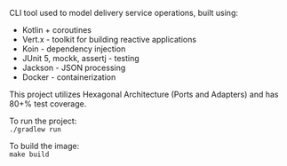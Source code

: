 CLI tool used to model delivery service operations, built using:
* Kotlin + coroutines
* Vert.x - toolkit for building reactive applications
* Koin - dependency injection 
* JUnit 5, mockk, assertj - testing
* Jackson - JSON processing
* Docker - containerization

This project utilizes Hexagonal Architecture (Ports and Adapters) and has 80+% test coverage.

To run the project:  
`./gradlew run`

To build the image:  
`make build`
